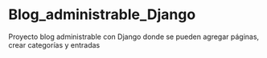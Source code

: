 # Blog_administrable_Django
Proyecto blog administrable con Django donde se pueden agregar páginas, crear categorías y entradas 
